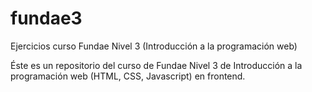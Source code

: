 # fundae3
Ejercicios curso Fundae Nivel 3 (Introducción a la programación web)

Éste es un repositorio del curso de Fundae Nivel 3 de Introducción a la programación web (HTML, CSS, Javascript) en frontend.
